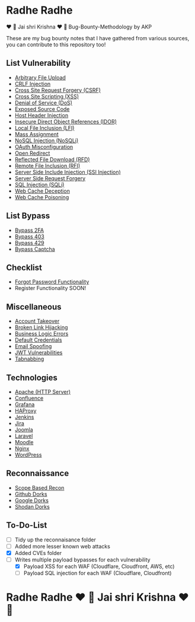 # Radhe Radhe 
❤️ 🙏 Jai shri Krishna ❤️ 🙏 Bug-Bounty-Methodology by AKP


These are my bug bounty notes that I have gathered from various sources, you can contribute to this repository too!


## List Vulnerability
- [Arbitrary File Upload](https://github.com/cryptoakp/AKP-bug-hunting-2023/blob/main/Arbitrary%20File%20Upload.md)
- [CRLF Injection](https://github.com/cryptoakp/AKP-bug-hunting-2023/blob/main/CRLF%20Injection.mdd)
- [Cross Site Request Forgery (CSRF)](https://github.com/cryptoakp/AKP-bug-hunting-2023/blob/main/Cross%20Site%20Request%20Forgery.md)
- [Cross Site Scripting (XSS)](https://github.com/cryptoakp/AKP-bug-hunting-2023/blob/main/Cross%20Site%20Scripting.md)
- [Denial of Service (DoS)](https://github.com/cryptoakp/AKP-bug-hunting-2023/blob/main/Denial%20Of%20Service.md)
- [Exposed Source Code](https://github.com/cryptoakp/AKP-bug-hunting-2023/blob/main/Exposed%20Source%20Code.md)
- [Host Header Injection](https://github.com/cryptoakp/AKP-bug-hunting-2023/blob/main/Host%20Header%20Injection.md)
- [Insecure Direct Object References (IDOR)](https://github.com/cryptoakp/AKP-bug-hunting-2023/blob/main/Insecure%20Direct%20Object%20References.md)
- [Local File Inclusion (LFI)](https://github.com/cryptoakp/AKP-bug-hunting-2023/blob/main/Local%20File%20Inclusion.md)
- [Mass Assignment](https://github.com/cryptoakp/AKP-bug-hunting-2023/blob/main/Mass%20Assignment.md)
- [NoSQL Injection (NoSQLi)](https://github.com/cryptoakp/AKP-bug-hunting-2023/blob/main/NoSQL%20Injection.md)
- [OAuth Misconfiguration](https://github.com/cryptoakp/AKP-bug-hunting-2023/blob/main/OAuth%20Misconfiguration.md)
- [Open Redirect](https://github.com/cryptoakp/AKP-bug-hunting-2023/blob/main/Open%20Redirect.md)
- [Reflected File Download (RFD)](https://github.com/cryptoakp/AKP-bug-hunting-2023/blob/main/Reflected%20File%20Download.md)
- [Remote File Inclusion (RFI)](https://github.com/cryptoakp/AKP-bug-hunting-2023/blob/main/Remote%20File%20Inclusion.md)
- [Server Side Include Injection (SSI Injection)](https://github.com/cryptoakp/AKP-bug-hunting-2023/blob/main/Server%20Side%20Include%20Injection.md)
- [Server Side Request Forgery](https://github.com/cryptoakp/AKP-bug-hunting-2023/blob/main/Server%20Side%20Request%20Forgery.md)
- [SQL Injection (SQLi)](https://github.com/cryptoakp/AKP-bug-hunting-2023/blob/main/SQL%20Injection.md)
- [Web Cache Deception](https://github.com/cryptoakp/AKP-bug-hunting-2023/blob/main/Web%20Cache%20Deception.md)
- [Web Cache Poisoning](https://github.com/cryptoakp/AKP-bug-hunting-2023/blob/main/Web%20Cache%20Poisoning.md)

## List Bypass
- [Bypass 2FA](https://github.com/cryptoakp/AKP-bug-hunting-2023/blob/main/Bypass%202FA.md)
- [Bypass 403](https://github.com/cryptoakp/AKP-bug-hunting-2023/blob/main/Bypass%20403.md)
- [Bypass 429](https://github.com/cryptoakp/AKP-bug-hunting-2023/blob/main/Bypass%20429.md)
- [Bypass Captcha](https://github.com/cryptoakp/AKP-bug-hunting-2023/blob/main/Bypass%20Captcha.md)

## Checklist
- [Forgot Password Functionality](https://github.com/cryptoakp/AKP-bug-hunting-2023/blob/main/Forgot%20Password.md)
- Register Functionality SOON!


## Miscellaneous
- [Account Takeover](https://github.com/cryptoakp/AKP-bug-hunting-2023/blob/main/Account%20Takeover.md)
- [Broken Link Hijacking](https://github.com/cryptoakp/AKP-bug-hunting-2023/blob/main/Broken%20Link%20Hijacking.md)
- [Business Logic Errors](https://github.com/cryptoakp/AKP-bug-hunting-2023/blob/main/Business%20Logic%20Errors.md)
- [Default Credentials](https://github.com/cryptoakp/AKP-bug-hunting-2023/blob/main/Default%20Credentials.md)
- [Email Spoofing](https://github.com/cryptoakp/AKP-bug-hunting-2023/blob/main/Email%20Spoofing.md)
- [JWT Vulnerabilities](https://github.com/cryptoakp/AKP-bug-hunting-2023/blob/main/JWT%20Vulnerabilities.md)
- [Tabnabbing](https://github.com/cryptoakp/AKP-bug-hunting-2023/blob/main/Tabnabbing.md)

## Technologies
- [Apache (HTTP Server)](https://github.com/cryptoakp/AKP-bug-hunting-2023/blob/main/Technologies/Apache%20HTTP%20Server.md)
- [Confluence](https://github.com/cryptoakp/AKP-bug-hunting-2023/blob/main/Technologies/Confluence.md)
- [Grafana](https://github.com/cryptoakp/AKP-bug-hunting-2023/blob/main/Technologies/Grafana.md)
- [HAProxy](https://github.com/cryptoakp/AKP-bug-hunting-2023/blob/main/Technologies/HAProxy.md)
- [Jenkins](https://github.com/cryptoakp/AKP-bug-hunting-2023/blob/main/Technologies/Jenkins.md)
- [Jira](https://github.com/cryptoakp/AKP-bug-hunting-2023/blob/main/Technologies/Jira.md)
- [Joomla](https://github.com/cryptoakp/AKP-bug-hunting-2023/blob/main/Technologies/Joomla.md)
- [Laravel](https://github.com/cryptoakp/AKP-bug-hunting-2023/blob/main/Technologies/Laravel.md)
- [Moodle](https://github.com/cryptoakp/AKP-bug-hunting-2023/blob/main/Technologies/Moodle.md)
- [Nginx](https://github.com/cryptoakp/AKP-bug-hunting-2023/blob/main/Technologies/Nginx.md)
- [WordPress](https://github.com/cryptoakp/AKP-bug-hunting-2023/blob/main/Technologies/WordPress.md)

## Reconnaissance
- [Scope Based Recon](https://github.com/cryptoakp/AKP-bug-hunting-2023/blob/main/Reconnaissance/Scope.md)
- [Github Dorks](https://github.com/cryptoakp/AKP-bug-hunting-2023/blob/main/Reconnaissance/Github%20Dorks.md)
- [Google Dorks](https://github.com/cryptoakp/AKP-bug-hunting-2023/blob/main/Reconnaissance/Google%20Dorks.md)
- [Shodan Dorks](https://github.com/cryptoakp/AKP-bug-hunting-2023/blob/main/Reconnaissance/Shodan%20Dorks.md)

## To-Do-List
- [ ] Tidy up the reconnaisance folder
- [ ] Added more lesser known web attacks
- [x] Added CVEs folder
- [ ] Writes multiple payload bypasses for each vulnerability
  - [x] Payload XSS for each WAF (Cloudflare, Cloudfront, AWS, etc)
  - [ ] Payload SQL injection for each WAF (Cloudflare, Cloudfront)

# Radhe Radhe ❤️ 🙏 Jai shri Krishna ❤️ 🙏 
